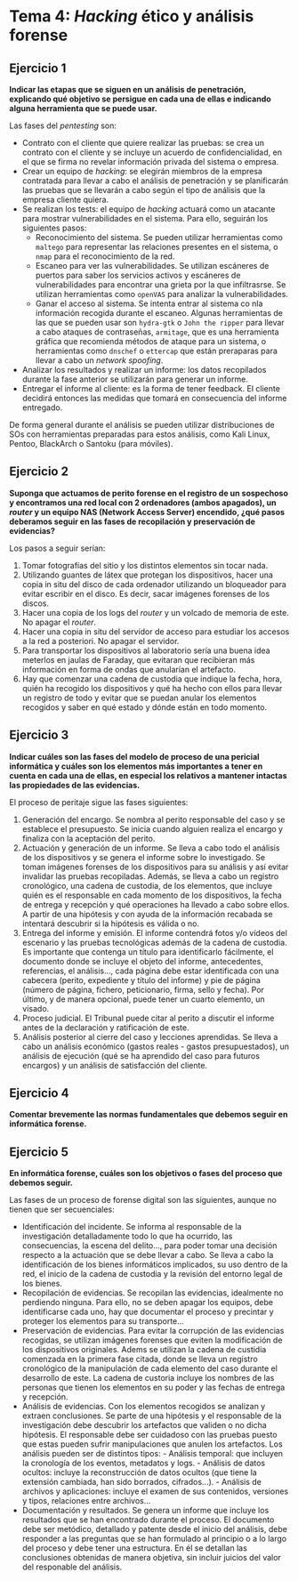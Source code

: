 # Tema 4: _Hacking_ ético y análisis forense

## Ejercicio 1
**Indicar las etapas que se siguen en un análisis de penetración, explicando qué objetivo se persigue en cada una de
ellas e indicando alguna herramienta que se puede usar.**

Las fases del _pentesting_ son:

* Contrato con el cliente que quiere realizar las pruebas: se crea un contrato con el cliente y se incluye un acuerdo de confidencialidad, en el que se firma no revelar información privada del sistema o empresa.
* Crear un equipo de _hacking_: se elegirán miembros de la empresa contratada para llevar a cabo el análisis de penetración y se planificarán las pruebas que se llevarán a cabo según el tipo de análisis que la empresa cliente quiera.
* Se realizan los tests: el equipo de _hacking_ actuará como un atacante para mostrar vulnerabilidades en el sistema. Para ello, seguirán los siguientes pasos:
    - Reconocimiento del sistema. Se pueden utilizar herramientas como ```maltego``` para representar las relaciones presentes en el sistema, o ```nmap``` para el reconocimiento de la red.
    - Escaneo para ver las vulnerabilidades. Se utilizan escáneres de puertos para saber los servicios activos y escáneres de vulnerabilidades para encontrar una grieta por la que infiltrasrse. Se utilizan herramientas como ```openVAS``` para analizar la vulnerabilidades.
    - Ganar el acceso al sistema. Se intenta entrar al sistema co nla información recogida durante el escaneo. Algunas herramientas de las que se pueden usar son ```hydra-gtk``` o ```John the ripper``` para llevar a cabo ataques de contraseñas, ```armitage```, que es una herramienta gráfica que recomienda métodos de ataque para un sistema, o herramientas como ```dnschef``` o ```ettercap``` que están preraparas para llevar a cabo un _network spoofing_.
* Analizar los resultados y realizar un informe: los datos recopilados durante la fase anterior se utilizarán para generar un informe.
* Entregar el informe al cliente: es la forma de tener feedback. El cliente decidirá entonces las medidas que tomará en consecuencia del informe entregado.

De forma general durante el análisis se pueden utilizar distribuciones de SOs con herramientas preparadas para estos análisis, como Kali Linux, Pentoo, BlackArch o Santoku (para móviles).

## Ejercicio 2
**Suponga que actuamos de perito forense en el registro de un sospechoso y encontramos una red local con 2 ordenadores
(ambos apagados), un _router_ y un equipo NAS (Network Access Server) encendido, ¿qué pasos deberamos seguir en las fases
de recopilación y preservación de evidencias?**

Los pasos a seguir serían:

1. Tomar fotografías del sitio y los distintos elementos sin tocar nada.
2. Utilizando guantes de látex que protegan los dispositivos, hacer una copia in situ del disco de cada ordenador utilizando un bloqueador para evitar escribir en el disco. Es decir, sacar imágenes forenses de los discos.
3. Hacer una copia de los logs del _router_ y un volcado de memoria de este. No apagar el _router_.
4. Hacer una copia in situ del servidor de acceso para estudiar los accesos a la red a posteriori. No apagar el servidor.
5. Para transportar los dispositivos al laboratorio sería una buena idea meterlos en jaulas de Faraday, que evitaran que recibieran más información en forma de ondas que anularían el artefacto.
6. Hay que comenzar una cadena de custodia que indique la fecha, hora, quién ha recogido los dispositivos y qué ha hecho con ellos para llevar un registro de todo y evitar que se puedan anular los elementos recogidos y saber en qué estado y dónde están en todo momento.

## Ejercicio 3
**Indicar cuáles son las fases del modelo de proceso de una pericial informática y cuáles son los elementos más 
importantes a tener en cuenta en cada una de ellas, en especial los relativos a mantener intactas las propiedades de
las evidencias.**

El proceso de peritaje sigue las fases siguientes:

1. Generación del encargo. Se nombra al perito responsable del caso y se establece el presupuesto. Se inicia cuando alguien realiza el encargo y finaliza con la aceptación del perito.
2. Actuación y generación de un informe. Se lleva a cabo todo el análisis de los dispositivos y se genera el informe sobre lo investigado. Se toman imágenes forenses de los dispositivos para su análisis y así evitar invalidar las pruebas recopiladas. Además, se lleva a cabo un registro cronológico, una cadena de custodia, de los elementos, que incluye quién es el responsable en cada momento de los dispositivos, la fecha de entrega y recepción y qué operaciones ha llevado a cabo sobre ellos. A partir de una hipótesis y con ayuda de la información recabada se intentará descubrir si la hipótesis es válida o no.
3. Entrega del informe y emisión. El informe contendrá fotos y/o vídeos del escenario y las pruebas tecnológicas además de la cadena de custodia. Es importante que contenga un título para identificarlo fácilmente, el documento donde se incluye el objeto del informe, antecedentes, referencias, el análisis..., cada página debe estar identificada con una cabecera (perito, expediente y título del informe) y pie de página (número de página, fichero, peticionario, firma, sello y fecha). Por último, y de manera opcional, puede tener un cuarto elemento, un visado.
4. Proceso judicial. El Tribunal puede citar al perito a discutir el informe antes de la declaración y ratificación de este.
5. Análisis posterior al cierre del caso y lecciones aprendidas. Se lleva a cabo un análisis económico (gastos reales - gastos presupuestados), un análisis de ejecución (qué se ha aprendido del caso para futuros encargos) y un análisis de satisfacción del cliente.

## Ejercicio 4
**Comentar brevemente las normas fundamentales que debemos seguir en informática forense.**



## Ejercicio 5
**En informática forense, cuáles son los objetivos o fases del proceso que debemos seguir.**

Las fases de un proceso de forense digital son las siguientes, aunque no tienen que ser secuenciales:

* Identificación del incidente. Se informa al responsable de la investigación detalladamente todo lo que ha ocurrido, las consecuencias, la escena del delito..., para poder tomar una decisión respecto a la actuación que se debe llevar a cabo. Se lleva a cabo la identificación de los bienes informáticos implicados, su uso dentro de la red, el inicio de la cadena de custodia y la revisión del entorno legal de los bienes.
* Recopilación de evidencias. Se recopilan las evidencias, idealmente no perdiendo ninguna. Para ello, no se deben apagar los equipos, debe identificarse cada uno, hay que documentar el proceso y precintar y proteger los elementos para su transporte...
* Preservación de evidencias. Para evitar la corrupción de las evidencias recogidas, se utilizan imágenes forenses que eviten la modificación de los dispositivos originales. Adems se utilizan la cadena de custidia comenzada en la primera fase citada, donde se lleva un registro cronológico de la manipulación de cada elemento del caso durante el desarrollo de este. La cadena de custoria incluye los nombres de las personas que tienen los elementos en su poder y las fechas de entrega y recepción.
* Análisis de evidencias. Con los elementos recogidos se analizan y extraen conclusiones. Se parte de una hipótesis y el responsable de la investigación debe descubrir los artefactos que validen o no dicha hipótesis. El responsable debe ser cuidadoso con las pruebas puesto que estas pueden sufrir manipulaciones que anulen los artefactos. Los análisis pueden ser de distintos tipos:
        - Análisis temporal: que incluyen la cronología de los eventos, metadatos y logs.
        - Análisis de datos ocultos: incluye la reconstrucción de datos ocultos (que tiene la extensión cambiada, han sido borrados, cifrados...).
        - Análisis de archivos y aplicaciones: incluye el examen de sus contenidos, versiones y tipos, relaciones entre archivos...
* Documentación y resultados. Se genera un informe que incluye los resultados que se han encontrado durante el proceso. El documento debe ser metódico, detallado y patente desde el inicio del análisis, debe responder a las preguntas que se han formulado al principio o a lo largo del proceso y debe tener una estructura. En él se detallan las conclusiones obtenidas de manera objetiva, sin incluir juicios del valor del responable del análisis.
